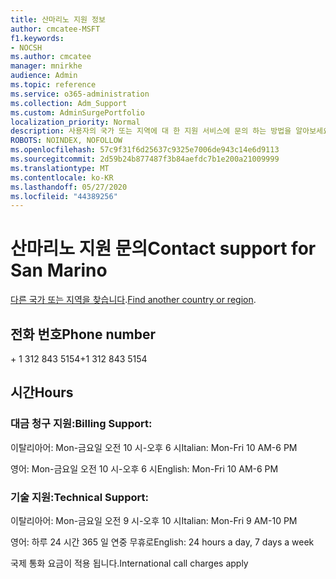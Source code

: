```yaml
---
title: 산마리노 지원 정보
author: cmcatee-MSFT
f1.keywords:
- NOCSH
ms.author: cmcatee
manager: mnirkhe
audience: Admin
ms.topic: reference
ms.service: o365-administration
ms.collection: Adm_Support
ms.custom: AdminSurgePortfolio
localization_priority: Normal
description: 사용자의 국가 또는 지역에 대 한 지원 서비스에 문의 하는 방법을 알아보세요.
ROBOTS: NOINDEX, NOFOLLOW
ms.openlocfilehash: 57c9f31f6d25637c9325e7006de943c14e6d9113
ms.sourcegitcommit: 2d59b24b877487f3b84aefdc7b1e200a21009999
ms.translationtype: MT
ms.contentlocale: ko-KR
ms.lasthandoff: 05/27/2020
ms.locfileid: "44389256"
---
```

# <a name="contact-support-for-san-marino"></a><span data-ttu-id="16c18-103">산마리노 지원 문의</span><span class="sxs-lookup"><span data-stu-id="16c18-103">Contact support for San Marino</span></span>

<span data-ttu-id="16c18-104">[다른 국가 또는 지역을 찾습니다](../contact-support-for-business-products.md).</span><span class="sxs-lookup"><span data-stu-id="16c18-104">[Find another country or region](../contact-support-for-business-products.md).</span></span>

## <a name="phone-number"></a><span data-ttu-id="16c18-105">전화 번호</span><span class="sxs-lookup"><span data-stu-id="16c18-105">Phone number</span></span>
<span data-ttu-id="16c18-106">+ 1 312 843 5154</span><span class="sxs-lookup"><span data-stu-id="16c18-106">+1 312 843 5154</span></span>

## <a name="hours"></a><span data-ttu-id="16c18-107">시간</span><span class="sxs-lookup"><span data-stu-id="16c18-107">Hours</span></span>
### <a name="billing-support"></a><span data-ttu-id="16c18-108">대금 청구 지원:</span><span class="sxs-lookup"><span data-stu-id="16c18-108">Billing Support:</span></span>

<span data-ttu-id="16c18-109">이탈리아어: Mon-금요일 오전 10 시-오후 6 시</span><span class="sxs-lookup"><span data-stu-id="16c18-109">Italian: Mon-Fri 10 AM-6 PM</span></span>

<span data-ttu-id="16c18-110">영어: Mon-금요일 오전 10 시-오후 6 시</span><span class="sxs-lookup"><span data-stu-id="16c18-110">English: Mon-Fri 10 AM-6 PM</span></span>

### <a name="technical-support"></a><span data-ttu-id="16c18-111">기술 지원:</span><span class="sxs-lookup"><span data-stu-id="16c18-111">Technical Support:</span></span>

<span data-ttu-id="16c18-112">이탈리아어: Mon-금요일 오전 9 시-오후 10 시</span><span class="sxs-lookup"><span data-stu-id="16c18-112">Italian: Mon-Fri 9 AM-10 PM</span></span>

<span data-ttu-id="16c18-113">영어: 하루 24 시간 365 일 연중 무휴로</span><span class="sxs-lookup"><span data-stu-id="16c18-113">English: 24 hours a day, 7 days a week</span></span>

<span data-ttu-id="16c18-114">국제 통화 요금이 적용 됩니다.</span><span class="sxs-lookup"><span data-stu-id="16c18-114">International call charges apply</span></span>
